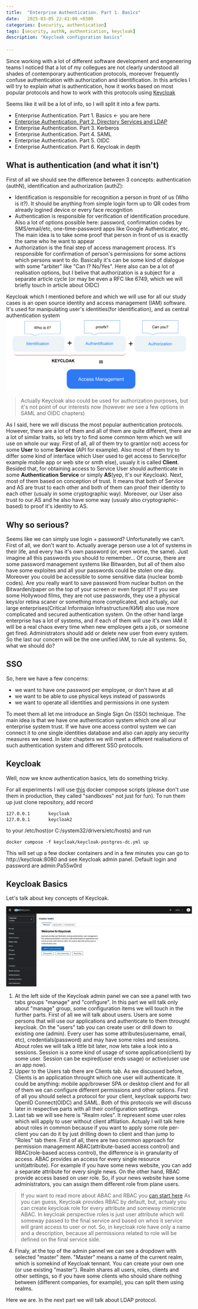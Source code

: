 ```yaml
---
title:  "Enterprise Authentication. Part 1. Basics"
date:   2025-03-05 22:41:00 +0300
categories: [security, authentication]
tags: [security, authN, authentication, keycloak]
description: "Keycloak configuration basics"

---
```


Since working with a lot of different software development and engeneering teams I noticed that a lot of my collegues are not clearly understood all shades of contemporary authentication protocols, moreover frequently confuse authentication with authorization and identification. In this articles I will try to explain what is authentication, how it works based on most popular protocols and how to work with this protocols using [Keycloak](https://www.keycloak.org/)

Seems like it will be a lot of info, so I will split it into a few parts. 

- Enterprise Authentication. Part 1. Basics <- you are here
- [Enterprise Authentication. Part 2. Directory Services and LDAP](/posts/authn-ldap) 
- Enterprise Authentication. Part 3. Kerberos
- Enterprise Authentication. Part 4. SAML
- Enterprise Authentication. Part 5. OIDC
- Enterprise Authentication. Part 6. Keycloak in depth

## What is authentication (and what it isn't)
First of all we should see the difference between 3 concepts: authentication (authN), identification and authorization (authZ):

- Identification is responsible for recognition a person in front of us (Who is it?). It should be anything from simple login form up to QR codes from already logined device or every face recognition
- Authentication is responsible for verification of identification procedure. Also a lot of options possible here: password, confirmation codes by SMS/email/etc, one-time-password apps like Google Authenticator, etc. The main idea is to take some proof that person in front of us is exactly the same who he want to appear
- Authorization is the final step of access management process. It's responsible for confirmation of person's permissions for some actions which persons want to do. Basically it's can be some kind of dialogue with some "arbiter" like "Can I? No/Yes". Here also can be a lot of realisation options, but I belive that authorization is a subject for a separate article cycle (or may be even a RFC like 6749, which we will briefly touch in article about OIDC)

Keycloak which I mentioned before and which we will use for all our study cases is an open source identity and access management (IAM) software. It's used for manipulating user's identities(for identification), and as central authentication system
![access management](/assets/img/authn/access_management.png)
> Actually Keycloak also could be used for authorization purposes, but it's not point of our interests now (however we see a few options in SAML and OIDC chapters)

As I said, here we will discuss the most popular authentication protocols. However, there are a lot of them and all of them are quite different, there are a lot of similar traits, so lets try to find some common term which we will use on whole our way. First of all, all of them try to grant(or not) access for some __User__ to some __Service__ (API for example). Also most of them try to differ some kind of interface which User used to get access to Service(for example mobile app or web site or smth else), usualy it is called __Client__. Besided that, for obtaining access to Service User should authenticate in some __Authentication Service__ or simply __AS__(yep, it's our Keycloak). Next, most of them based on conception of trust. It means that both of Service and AS are trust to each other and both of them can proof their identity to each other (usualy in some cryptographic way). Moreover, our User also trust to our AS and he also have some way (usualy also cryptographic-based) to proof it's identity to AS.


## Why so serious? 
Seems like we can simply use login + password? Unfortunatelly we can't. First of all, we don't want to. Actually average person use a lot of systems in their life, and every has it's own password (or, even worse, the same). Just imagine all  this passwords you should to remember...  Of course, there are some password management systems like Bitwarden, but all of them also have some exploites and all your passwords could be stolen one day. Moreover you could be accessible to some sensitive data (nuclear bomb codes). Are you really want to save password from nuclear button on the Bitwarden/paper on the top of your screen or even forgot it? If you see some Hollywood films, they are not use passwords, they use a physical keys/or retina scaner or something more complicated, and actualy, our large enterprises(Critical Informaion Infrastructure/КИИ) also use more complicated and secured authentication system. On the other hand large enterprise has a lot of systems, and if each of them will use it's own IAM it will be a real chaos every time when new employee gets a job, or someone get fired. Administrators should add or delete new user from every system. So the last our concern will be the one unified IAM, to rule all systems. So, what we should do?

## SSO

So, here we have a few concerns:
- we want to have one password per employee, or don't have at all
- we want to be able to use physical keys instead of passwords
- we want to operate all identities and permissions in one system

To meet them all let me introduce an Single Sign On (SSO) technique. The main idea is that we have one authentication system which one all our enterprise system trust. If we have one access control system we can connect it to one single identities database and also can apply any security measures we need. In later chapters we will meet a different realisations of such authentication system and different SSO protocols.

## Keycloak
Well, now we know authentication basics, lets do something tricky.

For all experiments I will use [this](https://github.com/ondator/sandboxes) docker compose scripts (please don't use them in production, they called "sandboxes" not just for fun). To run them up just clone repository, add record
```
127.0.0.1       keycloak
127.0.0.1       keycloak2
``` 
to your /etc/host(or C:/system32/drivers/etc/hosts) and run

```
docker compose -f keycloak/keycloak-postgres-dc.yml up
```

This will set up a few docker containers and in a few minutes you can go to http://keycloak:8080 and see Keycloak admin panel. Default login and password are admin:Pa55w0rd

## Keycloak Basics

Let's talk about key concepts of Keycloak.

![access management](/assets/img/authn/kc.jpg)

1. At the left side of the Keycloak admin panel we can see a panel with two tabs groups "manage" and "configure". In this part we will talk only about "manage" group, some configuration items we will touch in the further parts. First of all we will talk about users. Users are some persons that will use our applications and authenticate to them throught keycloak. On the "users" tab you can create user or drill down to existing one (admin). Every user has some attributes(username, email, etc), credentials(password) and may have some roles and sessions. About roles we will talk a little bit later, now lets take a look into a sessions. Session is a some kind of usage of some application(client) by some user. Session can be expired(user ends usage) or active(user use an app now).
2. Upper to the Users tab there are Clients tab. As we discussed before, Clients is an application throught which one user will authenticate. It could be anything: mobile app/browser SPA or desktop client and for all of them we can configure different permissions and other options. First of all you should select a protocol for your client, keycloak supports two: OpenID Connect(OIDC) and SAML. Both of this protocols we will discuss later in respective parts with all their configuration settings.
3. Last tab we will see here is "Realm roles". It represent some user roles which will apply to user without client affilation. Actualy I will talk here about roles in common because if you want to apply some role per-client you can do it by just drilling down to client and than jump to "Roles" tab there.
    First of all, there are two common approach for permission management ABAC(attribute-based access control) and RBAC(role-based access control), the difference is in granularity of access. ABAC provides an access for every single resource unit(attribute). For example if you have some news website, you can add a separate attribute for every single news. On the other hand, RBAC provide access based on user role. So, if your news website have some administrators, you can assign them different role from plane users.
> If you want to read more about ABAC and RBAC you [can start here](https://www.okta.com/identity-101/role-based-access-control-vs-attribute-based-access-control/)
As you can guess, Keycloak provides RBAC by default, but, actualy you can create keycloak role for every attribute and someway mimicrate ABAC. 
In keycloak perspective roles is just user attribute which will someway passed to the final service and based on whos it service will grant access to user or not. So, in keycloak role have only a name and a description, because all permissions related to role will be defined on the final service side.
4. Finaly, at the top of the admin pannel we can see a dropdown with selected "master" item. "Master" means a name of the current realm, which is somekind of Keycloak tennant. You can create your own one (or use existing "master"). Realm shares all users, roles, clients and other settings, so if you have some clients who should share nothing between (different companies, for example), you can split them using realms.

Here we are. In the next part we will talk about LDAP protocol.